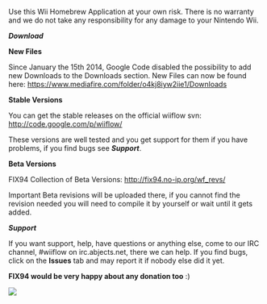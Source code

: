 Use this Wii Homebrew Application at your own risk. There is no warranty and we do not take any responsibility for any damage to your Nintendo Wii.

_**Download**_

**New Files**

Since January the 15th 2014, Google Code disabled the possibility to add new Downloads to the Downloads section. New Files can now be found here:
https://www.mediafire.com/folder/o4kj8iyw2iie1/Downloads

**Stable Versions**

You can get the stable releases on the official wiiflow svn:
http://code.google.com/p/wiiflow/

These versions are well tested and you get support for them if you have problems, if you find bugs see _**Support**_.

**Beta Versions**

FIX94 Collection of Beta Versions:
http://fix94.no-ip.org/wf_revs/

Important Beta revisions will be uploaded there, if you cannot find the revision needed you will need to compile it by yourself or wait until it gets added.

_**Support**_

If you want support, help, have questions or anything else, come to our IRC channel, #wiiflow on irc.abjects.net, there we can help. If you find bugs, click on the **Issues** tab and may report it if nobody else did it yet.


**FIX94 would be very happy about any donation too** :)

[![](https://www.paypalobjects.com/en_US/i/btn/btn_donateCC_LG.gif)](https://www.paypal.com/cgi-bin/webscr?cmd=_s-xclick&hosted_button_id=J22LMBZ2YMXLQ)